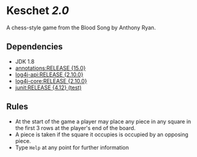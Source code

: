 # Keschet _2.0_

A chess-style game from the Blood Song by Anthony Ryan.

## Dependencies

- JDK 1.8
- [annotations:RELEASE {15.0}](https://www.jetbrains.com/)
- [log4j-api:RELEASE {2.10.0}](https://logging.apache.org/log4j/2.row/)
- [log4j-core:RELEASE {2.10.0}](https://logging.apache.org/log4j/2.row/)
- [junit:RELEASE {4.12} (test)](http://junit.org/junit4/)

## Rules

- At the start of the game a player may place any piece in any square in the first 3 rows at the player's end of the board.
- A piece is taken if the square it occupies is occupied by an opposing piece.
- Type `Help` at any point for further information
